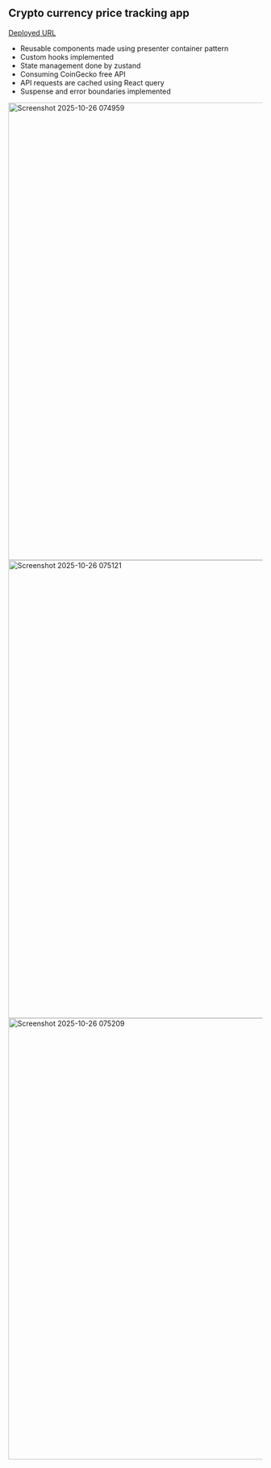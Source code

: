 ## Crypto currency price tracking app

[Deployed URL](https://crypto-project-coin-gecko-sigma.vercel.app/)

- Reusable components made using presenter container pattern
- Custom hooks implemented
- State management done by zustand
- Consuming CoinGecko free API
- API requests are cached using React query
- Suspense and error boundaries implemented

<img width="1899" height="907" alt="Screenshot 2025-10-26 074959" src="https://github.com/user-attachments/assets/270ad827-48dd-44f3-8871-2775f212e8c4" />
<img width="1918" height="908" alt="Screenshot 2025-10-26 075121" src="https://github.com/user-attachments/assets/7aed0b68-8871-4934-9dc5-e8eb750a55a4" />
<img width="1904" height="875" alt="Screenshot 2025-10-26 075209" src="https://github.com/user-attachments/assets/04551146-0358-40ae-9984-936b4f5354f2" />
